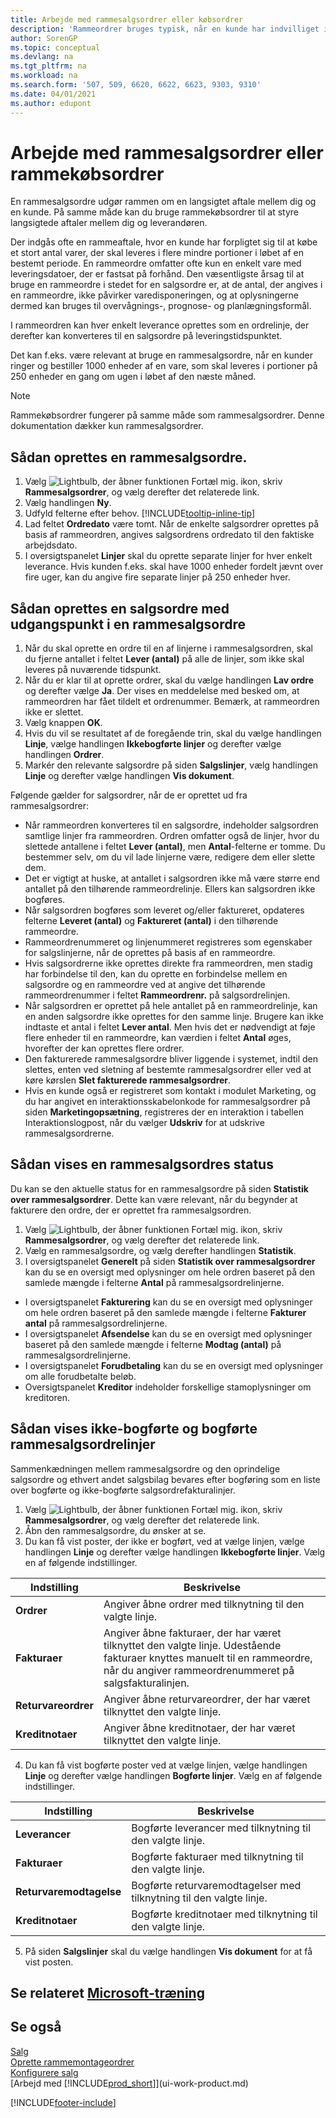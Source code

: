 ```yaml
---
title: Arbejde med rammesalgsordrer eller købsordrer
description: 'Rammeordrer bruges typisk, når en kunde har indvilliget i at købe et stort antal varer, der skal leveres i flere mindre portioner i løbet af en bestemt periode. Det samme gælder indkøb.'
author: SorenGP
ms.topic: conceptual
ms.devlang: na
ms.tgt_pltfrm: na
ms.workload: na
ms.search.form: '507, 509, 6620, 6622, 6623, 9303, 9310'
ms.date: 04/01/2021
ms.author: edupont
---
```

# <a name="work-with-blanket-sales-orders-or-blanket-purchase-orders"></a><a name="work-with-blanket-sales-orders-or-blanket-purchase-orders"></a>Arbejde med rammesalgsordrer eller rammekøbsordrer

En rammesalgsordre udgør rammen om en langsigtet aftale mellem dig og en kunde. På samme måde kan du bruge rammekøbsordrer til at styre langsigtede aftaler mellem dig og leverandøren.

Der indgås ofte en rammeaftale, hvor en kunde har forpligtet sig til at købe et stort antal varer, der skal leveres i flere mindre portioner i løbet af en bestemt periode. En rammeordre omfatter ofte kun en enkelt vare med leveringsdatoer, der er fastsat på forhånd. Den væsentligste årsag til at bruge en rammeordre i stedet for en salgsordre er, at de antal, der angives i en rammeordre, ikke påvirker varedisponeringen, og at oplysningerne dermed kan bruges til overvågnings-, prognose- og planlægningsformål.

I rammeordren kan hver enkelt leverance oprettes som en ordrelinje, der derefter kan konverteres til en salgsordre på leveringstidspunktet.

Det kan f.eks. være relevant at bruge en rammesalgsordre, når en kunder ringer og bestiller 1000 enheder af en vare, som skal leveres i portioner på 250 enheder en gang om ugen i løbet af den næste måned.

> [!NOTE]
> Rammekøbsordrer fungerer på samme måde som rammesalgsordrer. Denne dokumentation dækker kun rammesalgsordrer.

## <a name="to-create-a-blanket-sales-order"></a><a name="to-create-a-blanket-sales-order"></a>Sådan oprettes en rammesalgsordre.

1. Vælg ![Lightbulb, der åbner funktionen Fortæl mig.](media/ui-search/search_small.png "Fortæl mig, hvad du vil foretage dig") ikon, skriv **Rammesalgsordrer**, og vælg derefter det relaterede link.  
2. Vælg handlingen **Ny**.  
3. Udfyld felterne efter behov. [!INCLUDE[tooltip-inline-tip](includes/tooltip-inline-tip_md.md)]
4. Lad feltet **Ordredato** være tomt. Når de enkelte salgsordrer oprettes på basis af rammeordren, angives salgsordrens ordredato til den faktiske arbejdsdato.
5. I oversigtspanelet **Linjer** skal du oprette separate linjer for hver enkelt leverance. Hvis kunden f.eks. skal have 1000 enheder fordelt jævnt over fire uger, kan du angive fire separate linjer på 250 enheder hver.  

## <a name="to-create-a-sales-order-from-a-blanket-sales-order"></a><a name="to-create-a-sales-order-from-a-blanket-sales-order"></a>Sådan oprettes en salgsordre med udgangspunkt i en rammesalgsordre

1. Når du skal oprette en ordre til en af linjerne i rammesalgsordren, skal du fjerne antallet i feltet **Lever (antal)** på alle de linjer, som ikke skal leveres på nuværende tidspunkt.  
2. Når du er klar til at oprette ordrer, skal du vælge handlingen **Lav ordre** og derefter vælge **Ja**. Der vises en meddelelse med besked om, at rammeordren har fået tildelt et ordrenummer. Bemærk, at rammeordren ikke er slettet.  
3. Vælg knappen **OK**.  
4. Hvis du vil se resultatet af de foregående trin, skal du vælge handlingen **Linje**, vælge handlingen **Ikkebogførte linjer** og derefter vælge handlingen **Ordrer**.  
5. Markér den relevante salgsordre på siden **Salgslinjer**, vælg handlingen **Linje** og derefter vælge handlingen **Vis dokument**.  

Følgende gælder for salgsordrer, når de er oprettet ud fra rammesalgsordrer:  

- Når rammeordren konverteres til en salgsordre, indeholder salgsordren samtlige linjer fra rammeordren. Ordren omfatter også de linjer, hvor du slettede antallene i feltet **Lever (antal)**, men **Antal**-felterne er tomme. Du bestemmer selv, om du vil lade linjerne være, redigere dem eller slette dem.  
- Det er vigtigt at huske, at antallet i salgsordren ikke må være større end antallet på den tilhørende rammeordrelinje. Ellers kan salgsordren ikke bogføres.  
- Når salgsordren bogføres som leveret og/eller faktureret, opdateres felterne **Leveret (antal)** og **Faktureret (antal)** i den tilhørende rammeordre.  
- Rammeordrenummeret og linjenummeret registreres som egenskaber for salgslinjerne, når de oprettes på basis af en rammeordre.  
- Hvis salgsordrerne ikke oprettes direkte fra rammeordren, men stadig har forbindelse til den, kan du oprette en forbindelse mellem en salgsordre og en rammeordre ved at angive det tilhørende rammeordrenummer i feltet **Rammeordrenr.** på salgsordrelinjen.  
- Når salgsordren er oprettet på hele antallet på en rammeordrelinje, kan en anden salgsordre ikke oprettes for den samme linje. Brugere kan ikke indtaste et antal i feltet **Lever antal**. Men hvis det er nødvendigt at føje flere enheder til en rammeordre, kan værdien i feltet **Antal** øges, hvorefter der kan oprettes flere ordrer.  
- Den fakturerede rammesalgsordre bliver liggende i systemet, indtil den slettes, enten ved sletning af bestemte rammesalgsordrer eller ved at køre kørslen **Slet fakturerede rammesalgsordrer**.  
- Hvis en kunde også er registreret som kontakt i modulet Marketing, og du har angivet en interaktionsskabelonkode for rammesalgsordrer på siden **Marketingopsætning**, registreres der en interaktion i tabellen Interaktionslogpost, når du vælger **Udskriv** for at udskrive rammesalgsordrerne.

## <a name="to-view-the-status-of-a-blanket-sales-order"></a><a name="to-view-the-status-of-a-blanket-sales-order"></a>Sådan vises en rammesalgsordres status

Du kan se den aktuelle status for en rammesalgsordre på siden **Statistik over rammesalgsordrer**. Dette kan være relevant, når du begynder at fakturere den ordre, der er oprettet fra rammesalgsordren.  

1.  Vælg ![Lightbulb, der åbner funktionen Fortæl mig.](media/ui-search/search_small.png "Fortæl mig, hvad du vil foretage dig") ikon, skriv **Rammesalgsordrer**, og vælg derefter det relaterede link.  
2.  Vælg en rammesalgsordre, og vælg derefter handlingen **Statistik**.  
3.  I oversigtspanelet **Generelt** på siden **Statistik over rammesalgsordrer** kan du se en oversigt med oplysninger om hele ordren baseret på den samlede mængde i felterne **Antal** på rammesalgsordrelinjerne.  

- I oversigtspanelet **Fakturering** kan du se en oversigt med oplysninger om hele ordren baseret på den samlede mængde i felterne **Fakturer antal** på rammesalgsordrelinjerne.  
- I oversigtspanelet **Afsendelse** kan du se en oversigt med oplysninger baseret på den samlede mængde i felterne **Modtag (antal)** på rammesalgsordrelinjerne.  
- I oversigtspanelet **Forudbetaling** kan du se en oversigt med oplysninger om alle forudbetalte beløb.  
- Oversigtspanelet **Kreditor** indeholder forskellige stamoplysninger om kreditoren.

## <a name="to-view-unposted-and-posted-blanket-sales-order-lines"></a><a name="to-view-unposted-and-posted-blanket-sales-order-lines"></a>Sådan vises ikke-bogførte og bogførte rammesalgsordrelinjer

Sammenkædningen mellem rammesalgsordre og den oprindelige salgsordre og ethvert andet salgsbilag bevares efter bogføring som en liste over bogførte og ikke-bogførte salgsordrefakturalinjer.  

1. Vælg ![Lightbulb, der åbner funktionen Fortæl mig.](media/ui-search/search_small.png "Fortæl mig, hvad du vil foretage dig") ikon, skriv **Rammesalgsordrer**, og vælg derefter det relaterede link.
2. Åbn den rammesalgsordre, du ønsker at se.
3. Du kan få vist poster, der ikke er bogført, ved at vælge linjen, vælge handlingen **Linje** og derefter vælge handlingen **Ikkebogførte linjer**. Vælg en af følgende indstillinger.  

|Indstilling|Beskrivelse|
|--|--|
|**Ordrer**|Angiver åbne ordrer med tilknytning til den valgte linje.|
|**Fakturaer**|Angiver åbne fakturaer, der har været tilknyttet den valgte linje. Udestående fakturaer knyttes manuelt til en rammeordre, når du angiver rammeordrenummeret på salgsfakturalinjen.|
|**Returvareordrer**|Angiver åbne returvareordrer, der har været tilknyttet den valgte linje.|
|**Kreditnotaer**|Angiver åbne kreditnotaer, der har været tilknyttet den valgte linje.|

4. Du kan få vist bogførte poster ved at vælge linjen, vælge handlingen **Linje** og derefter vælge handlingen **Bogførte linjer**. Vælg en af følgende indstillinger.  

|Indstilling|Beskrivelse|
|---|----|
|**Leverancer**|Bogførte leverancer med tilknytning til den valgte linje.|
|**Fakturaer**|Bogførte fakturaer med tilknytning til den valgte linje.|
|**Returvaremodtagelse**|Bogførte returvaremodtagelser med tilknytning til den valgte linje.|
|**Kreditnotaer**|Bogførte kreditnotaer med tilknytning til den valgte linje.|

5. På siden **Salgslinjer** skal du vælge handlingen **Vis dokument** for at få vist posten.

## <a name="see-related-microsoft-training"></a><a name="see-related-microsoft-training"></a>Se relateret [Microsoft-træning](/training/modules/create-sales-documents-dynamics-365-business-central/)

## <a name="see-also"></a><a name="see-also"></a>Se også

[Salg](sales-manage-sales.md)  
[Oprette rammemontageordrer](assembly-how-to-create-blanket-assembly-orders.md)  
[Konfigurere salg](sales-setup-sales.md)  
[Arbejd med [!INCLUDE[prod_short](includes/prod_short.md)]](ui-work-product.md)


[!INCLUDE[footer-include](includes/footer-banner.md)]
